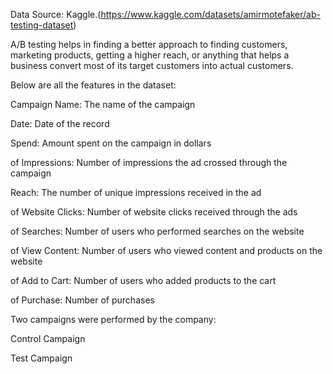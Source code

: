 
Data Source: Kaggle.(https://www.kaggle.com/datasets/amirmotefaker/ab-testing-dataset)

A/B testing helps in finding a better approach to finding customers, marketing products, getting a higher reach, or anything that helps a business convert most of its target customers into actual customers.

Below are all the features in the dataset:

Campaign Name: The name of the campaign

Date: Date of the record

Spend: Amount spent on the campaign in dollars

of Impressions: Number of impressions the ad crossed through the campaign

Reach: The number of unique impressions received in the ad

of Website Clicks: Number of website clicks received through the ads

of Searches: Number of users who performed searches on the website

of View Content: Number of users who viewed content and products on the website

of Add to Cart: Number of users who added products to the cart

of Purchase: Number of purchases

Two campaigns were performed by the company:

Control Campaign

Test Campaign